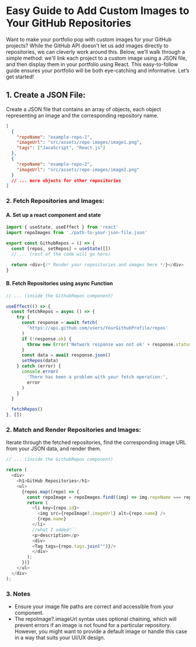 # Easy Guide to Add Custom Images to Your GitHub Repositories

Want to make your portfolio pop with custom images for your GitHub projects? While the GitHub API doesn’t let us add images directly to repositories, we can cleverly work around this. Below, we’ll walk through a simple method: we'll link each project to a custom image using a JSON file, and then display them in your portfolio using React. This easy-to-follow guide ensures your portfolio will be both eye-catching and informative. Let’s get started!

## 1. Create a JSON File:

Create a JSON file that contains an array of objects, each object representing an image and the corresponding repository name.

```json
[
  {
    "repoName": "example-repo-1",
    "imageUrl": "src/assets/repo-images/image1.png",
    "tags": ["JavaScript", "React.js"]
  },
  {
    "repoName": "example-repo-2",
    "imageUrl": "src/assets/repo-images/image2.png"
  }
  // ... more objects for other repositories
]
```

### 2. Fetch Repositories and Images:

#### A. Set up a react component and state

```js
import { useState, useEffect } from 'react'
import repoImages from './path-to-your-json-file.json'

export const GithubRepos = () => {
  const [repos, setRepos] = useState([])
  // ... (rest of the code will go here)

  return <div>{/* Render your repositories and images here */}</div>
}
```

#### B. Fetch Repositories using async Function

```js
// ... (inside the GithubRepos component)

useEffect(() => {
  const fetchRepos = async () => {
    try {
      const response = await fetch(
        'https://api.github.com/users/YourGithubProfile/repos'
      )
      if (!response.ok) {
        throw new Error('Network response was not ok' + response.statusText)
      }
      const data = await response.json()
      setRepos(data)
    } catch (error) {
      console.error(
        'There has been a problem with your fetch operation:',
        error
      )
    }
  }

  fetchRepos()
}, [])
```

### 2. Match and Render Repositories and Images:

Iterate through the fetched repositories, find the corresponding image URL from your JSON data, and render them.

```js
// ... (inside the GithubRepos component)

return (
  <div>
    <h1>GitHub Repositories</h1>
    <ul>
      {repos.map((repo) => {
        const repoImage = repoImages.find((img) => img.repoName === repo.name);
        return (
          <li key={repo.id}>
            <img src={repoImage?.imageUrl} alt={repo.name} />
            {repo.name}
          </li>
          //what I added👇🏻
          <p>description</p>
          <div>
          <Tag tags={repo.tags.join("")}/>
          </div>
        );
      })}
    </ul>
  </div>
);
```

### 3. Notes

- Ensure your image file paths are correct and accessible from your component.
- The repoImage?.imageUrl syntax uses optional chaining, which will prevent errors if an image is not found for a particular repository. However, you might want to provide a default image or handle this case in a way that suits your UI/UX design.
